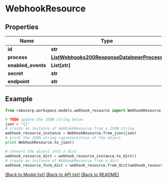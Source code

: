 # WebhookResource


## Properties
Name | Type | Description | Notes
------------ | ------------- | ------------- | -------------
**id** | **str** |  | 
**process** | [**ListWebhooks200ResponseDataInnerProcess**](ListWebhooks200ResponseDataInnerProcess.md) |  | 
**enabled_events** | **List[str]** |  | 
**secret** | **str** |  | 
**endpoint** | **str** |  | 

## Example

```python
from robocorp.workspace.models.webhook_resource import WebhookResource

# TODO update the JSON string below
json = "{}"
# create an instance of WebhookResource from a JSON string
webhook_resource_instance = WebhookResource.from_json(json)
# print the JSON string representation of the object
print WebhookResource.to_json()

# convert the object into a dict
webhook_resource_dict = webhook_resource_instance.to_dict()
# create an instance of WebhookResource from a dict
webhook_resource_form_dict = webhook_resource.from_dict(webhook_resource_dict)
```
[[Back to Model list]](../README.md#documentation-for-models) [[Back to API list]](../README.md#documentation-for-api-endpoints) [[Back to README]](../README.md)


